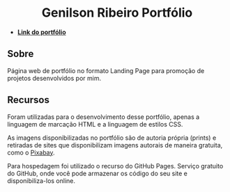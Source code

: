 <h1 align="center">
Genilson Ribeiro Portfólio
</h1>

- **[Link do portfólio](https://genilson-web.github.io/portfolio/)**

## Sobre

Página web de portfólio no formato Landing Page para promoção de projetos desenvolvidos por mim.

## Recursos 

Foram utilizadas para o desenvolvimento desse portfólio, apenas a linguagem de marcação HTML e a linguagem de estilos CSS.

As imagens disponibilizadas no portfólio são de autoria própria (prints) e retiradas de sites que disponibilizam imagens autorais de maneira gratuita, como o [Pixabay](https://pixabay.com/pt/).

Para hospedagem foi utilizado o recurso do GitHub Pages. Serviço gratuito do GitHub, onde você pode armazenar os código do seu site e disponibiliza-los online.

